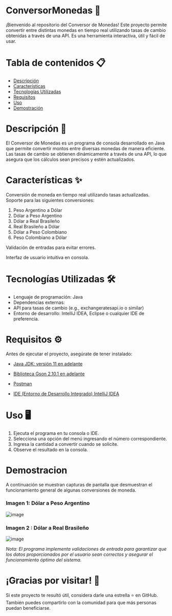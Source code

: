 # ConversorMonedas  💱
¡Bienvenido al repositorio del Conversor de Monedas! Este proyecto permite convertir entre distintas monedas en tiempo real utilizando tasas de cambio obtenidas a través de una API. Es una herramienta interactiva, útil y fácil de usar.

# Tabla de contenidos 📋
- [Descripción](#descripción)
- [Características](#características)
- [Tecnologías Utilizadas](#tecnologías-utilizadas)
- [Requisitos](#requisitos)
- [Uso](#uso)
- [Demostración](#demostración)

# Descripción 📝
El Conversor de Monedas es un programa de consola desarrollado en Java que permite convertir montos entre diversas monedas de manera eficiente. Las tasas de cambio se obtienen dinámicamente a través de una API, lo que asegura que los cálculos sean precisos y estén actualizados.

# Características ✨
Conversión de moneda en tiempo real utilizando tasas actualizadas.
Soporte para las siguientes conversiones:
1. Peso Argentino a Dólar
2. Dólar a Peso Argentino
3. Dólar a Real Brasileño
4. Real Brasileño a Dólar
5. Dólar a Peso Colombiano
6. Peso Colombiano a Dólar

Validación de entradas para evitar errores.

Interfaz de usuario intuitiva en consola.

# Tecnologías Utilizadas 🛠️
* Lenguaje de programación: Java
* Dependencias externas:
* API para tasas de cambio (e.g., exchangeratesapi.io o similar)
* Entorno de desarrollo: IntelliJ IDEA, Eclipse o cualquier IDE de preferencia. 

# Requisitos ⚙️
Antes de ejecutar el proyecto, asegúrate de tener instalado:

* [Java JDK: versión 11 en adelante](https://www.oracle.com/br/java/technologies/downloads/)

* [Biblioteca Gson 2.10.1 en adelante](https://mvnrepository.com/artifact/com.google.code.gson/gson)

* [Postman](https://www.postman.com/downloads/)

* [IDE (Entorno de Desarrollo Integrado) IntelliJ IDEA](https://www.jetbrains.com/pt-br/idea/download/?section=windows)

# Uso 🖥️
1. Ejecuta el programa en tu consola o IDE.
2. Selecciona una opción del menú ingresando el número correspondiente.
3. Ingresa la cantidad a convertir cuando se solicite.
4. Observe el resultado en la consola.

# Demostracion 
A continuación se muestran capturas de pantalla que desmuestran el funcionamiento general de algunas conversiones de moneda.
### Imagen 1:  Dólar a Peso Argentino
   
![image](https://github.com/user-attachments/assets/f433c13e-da17-4f3a-a90a-678ea77caec4)

### Imagen 2 : Dólar a Real Brasileño 

![image](https://github.com/user-attachments/assets/23980898-725e-433f-a4d1-c89b81dd1595)

*Nota: El programa implementa validaciones de entrada para garantizar que los datos proporcionados por el usuario sean correctos y asegurar el funcionamiento óptimo del sistema.*

# ¡Gracias por visitar! 🌟
Si este proyecto te resultó útil, considera darle una estrella ⭐ en GitHub. 
También puedes compartirlo con la comunidad para que más personas puedan beneficiarse.


